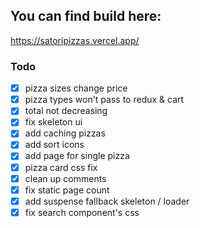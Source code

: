 ## You can find build here:
https://satoripizzas.vercel.app/

### Todo


- [x] pizza sizes change price
- [x] pizza types won't pass to redux & cart
- [x] total not decreasing
- [x] fix skeleton ui
- [x] add caching pizzas
- [x] add sort icons
- [x] add page for single pizza
- [x] pizza card css fix
- [x] clean up comments
- [x] fix static page count
- [x] add suspense fallback skeleton / loader
- [x] fix search component's css
